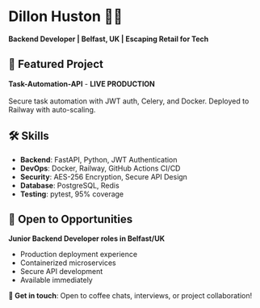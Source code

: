 # Dillon Huston 👨‍💻

**Backend Developer | Belfast, UK | Escaping Retail for Tech**

[<image-card alt="GitHub" src="https://img.shields.io/badge/GitHub-Profile-black" ></image-card>](https://github.com/dillionhuston)
[<image-card alt="LinkedIn" src="https://img.shields.io/badge/LinkedIn-Connect-blue" ></image-card>](https://linkedin.com/in/dillionhuston)

## 🚀 Featured Project
**Task-Automation-API** - **LIVE PRODUCTION**  
[<image-card alt="Live Demo" src="https://img.shields.io/badge/Live-Production-brightgreen" ></image-card>](https://your-api.railway.app/docs)  
Secure task automation with JWT auth, Celery, and Docker. Deployed to Railway with auto-scaling.

## 🛠️ Skills
- **Backend**: FastAPI, Python, JWT Authentication
- **DevOps**: Docker, Railway, GitHub Actions CI/CD
- **Security**: AES-256 Encryption, Secure API Design
- **Database**: PostgreSQL, Redis
- **Testing**: pytest, 95% coverage

## 🎯 Open to Opportunities
**Junior Backend Developer roles in Belfast/UK**  
- Production deployment experience
- Containerized microservices
- Secure API development
- Available immediately

**📧 Get in touch**: Open to coffee chats, interviews, or project collaboration!
